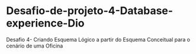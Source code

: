# Desafio-de-projeto-4-Database-experience-Dio
Desafio 4- Criando Esquema Lógico a partir do Esquema Conceitual para o cenário de uma Oficina
